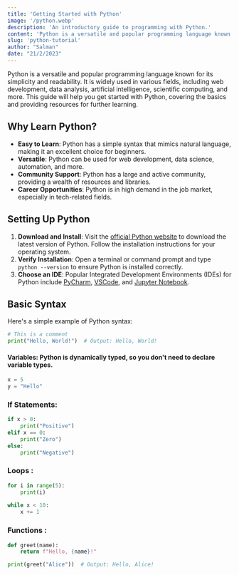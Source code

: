```yaml
---
title: 'Getting Started with Python'
image: '/python.webp'
description: 'An introductory guide to programming with Python.'
content: 'Python is a versatile and popular programming language known for its simplicity and readability...'
slug: 'python-tutorial'
author: "Salman"
date: "21/2/2023"
---
```




Python is a versatile and popular programming language known for its simplicity and readability. It is widely used in various fields, including web development, data analysis, artificial intelligence, scientific computing, and more. This guide will help you get started with Python, covering the basics and providing resources for further learning.

## Why Learn Python?

- **Easy to Learn**: Python has a simple syntax that mimics natural language, making it an excellent choice for beginners.
- **Versatile**: Python can be used for web development, data science, automation, and more.
- **Community Support**: Python has a large and active community, providing a wealth of resources and libraries.
- **Career Opportunities**: Python is in high demand in the job market, especially in tech-related fields.



## Setting Up Python

1. **Download and Install**: Visit the [official Python website](https://www.python.org/downloads/) to download the latest version of Python. Follow the installation instructions for your operating system.
2. **Verify Installation**: Open a terminal or command prompt and type `python --version` to ensure Python is installed correctly.
3. **Choose an IDE**: Popular Integrated Development Environments (IDEs) for Python include [PyCharm](https://www.jetbrains.com/pycharm/), [VSCode](https://code.visualstudio.com/), and [Jupyter Notebook](https://jupyter.org/).

## Basic Syntax

Here's a simple example of Python syntax:

```python
# This is a comment
print("Hello, World!")  # Output: Hello, World!
```

#### Variables: Python is dynamically typed, so you don't need to declare variable types.
```python
x = 5
y = "Hello"
```

### If Statements:
```python
if x > 0:
    print("Positive")
elif x == 0:
    print("Zero")
else:
    print("Negative")
```

### Loops :
```python
for i in range(5):
    print(i)
  
while x < 10:
    x += 1

```

### Functions :
```python
def greet(name):
    return f"Hello, {name}!"

print(greet("Alice"))  # Output: Hello, Alice!

```